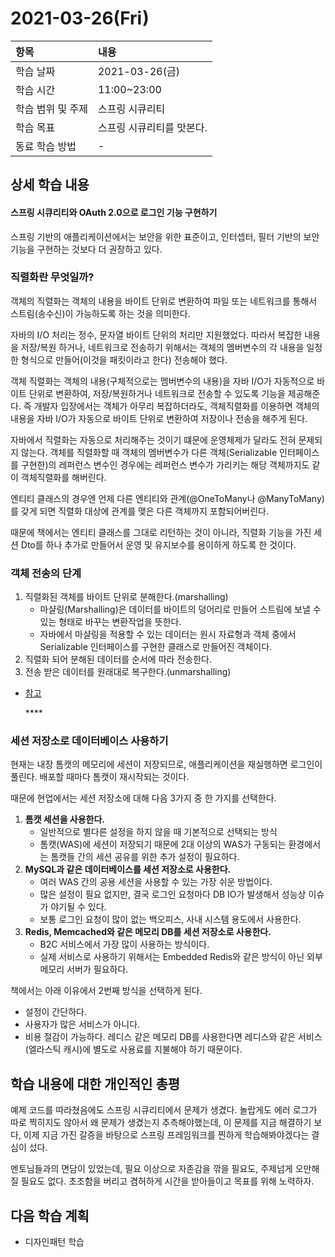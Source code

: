# 2021-03-26\(Fri\)

| 항목 | 내용 |
| :--- | :--- |
| 학습 날짜 | 2021-03-26\(금\) |
| 학습 시간 | 11:00~23:00 |
| 학습 범위 및 주제 | 스프링 시큐리티 |
| 학습 목표 | 스프링 시큐리티를 맛본다. |
| 동료 학습 방법 | - |

## 상세 학습 내용

#### 스프링 시큐리티와 OAuth 2.0으로 로그인 기능 구현하기

스프링 기반의 애플리케이션에서는 보안을 위한 표준이고, 인터셉터, 필터 기반의 보안 기능을 구현하는 것보다 더 권장하고 있다.

### 직렬화란 무엇일까?

객체의 직렬화는 객체의 내용을 바이트 단위로 변환하여 파일 또는 네트워크를 통해서 스트림\(송수신\)이 가능하도록 하는 것을 의미한다.

자바의 I/O 처리는 정수, 문자열 바이트 단위의 처리만 지원했었다. 따라서 복잡한 내용을 저장/복원 하거나, 네트워크로 전송하기 위해서는 객체의 멤버변수의 각 내용을 일정한 형식으로 만들어\(이것을 패킷이라고 한다\) 전송해야 했다.

객체 직렬화는 객체의 내용\(구체적으로는 멤버변수의 내용\)을 자바 I/O가 자동적으로 바이트 단위로 변환하여, 저장/복원하거나 네트워크로 전송할 수 있도록 기능을 제공해준다. 즉 개발자 입장에서는 객체가 아무리 복잡하더라도, 객체직렬화를 이용하면 객체의 내용을 자바 I/O가 자동으로 바이트 단위로 변환하여 저장이나 전송을 해주게 된다.

자바에서 직렬화는 자동으로 처리해주는 것이기 떄문에 운영체제가 달라도 전혀 문제되지 않는다. 객체를 직렬화할 때 객체의 멤버변수가 다른 객체\(Serializable 인터페이스를 구현한\)의 레퍼런스 변수인 경우에는 레퍼런스 변수가 가리키는 해당 객체까지도 같이 객체직렬화를 해버린다.

엔티티 클래스의 경우엔 언제 다른 엔티티와 관계\(@OneToMany나 @ManyToMany\)를 갖게 되면 직렬화 대상에 관계를 맺은 다른 객체까지 포함되어버린다.

때문에 책에서는 엔티티 클래스를 그대로 리턴하는 것이 아니라, 직렬화 기능을 가진 세션 Dto를 하나 추가로 만들어서 운영 및 유지보수를 용이하게 하도록 한 것이다.

### 객체 전송의 단계

1. 직렬화된 객체를 바이트 단위로 분해한다.\(marshalling\)
   * 마샬링\(Marshalling\)은 데이터를 바이트의 덩어리로 만들어 스트림에 보낼 수 있는 형태로 바꾸는 변환작업을 뜻한다.
   * 자바에서 마샬링을 적용할 수 있는 데이터는 원시 자료형과 객체 중에서 Serializable 인터페이스를 구현한 클래스로 만들어진 객체이다.
2. 직렬화 되어 분해된 데이터를 순서에 따라 전송한다.
3. 전송 받은 데이터를 원래대로 복구한다.\(unmarshalling\)

* [참고](https://weicomes.tistory.com/63)

  \*\*\*\*

### **세션 저장소로 데이터베이스 사용하기**

현재는 내장 톰캣의 메모리에 세션이 저장되므로, 애플리케이션을 재실행하면 로그인이 풀린다. 배포할 때마다 톰캣이 재시작되는 것이다.

때문에 현업에서는 세션 저장소에 대해 다음 3가지 중 한 가지를 선택한다.

1. **톰캣 세션을 사용한다.**
   * 일반적으로 별다른 설정을 하지 않을 때 기본적으로 선택되는 방식
   * 톰캣\(WAS\)에 세션이 저장되기 때문에 2대 이상의 WAS가 구동되는 환경에서는 톰캣들 간의 세션 공유를 위한 추가 설정이 필요하다.
2. **MySQL과 같은 데이터베이스를 세션 저장소로 사용한다.**
   * 여러 WAS 간의 공용 세션을 사용할 수 있는 가장 쉬운 방법이다.
   * 많은 설정이 필요 없지만, 결국 로그인 요청마다 DB IO가 발생해서 성능상 이슈가 야기될 수 있다.
   * 보통 로그인 요청이 많이 없는 백오피스, 사내 시스템 용도에서 사용한다.
3. **Redis, Memcached와 같은 메모리 DB를 세션 저장소로 사용한다.**
   * B2C 서비스에서 가장 많이 사용하는 방식이다.
   * 실제 서비스로 사용하기 위해서는 Embedded Redis와 같은 방식이 아닌 외부 메모리 서버가 필요하다.

책에서는 아래 이유에서 2번째 방식을 선택하게 된다.

* 설정이 간단하다.
* 사용자가 많은 서비스가 아니다.
* 비용 절감이 가능하다. 레디스 같은 메모리 DB를 사용한다면 레디스와 같은 서비스\(엘라스틱 캐시\)에 별도로 사용료를 지불해야 하기 때문이다.

## **학습 내용에 대한 개인적인 총평**

예제 코드를 따라쳤음에도 스프링 시큐리티에서 문제가 생겼다. 놀랍게도 에러 로그가 따로 찍히지도 않아서 왜 문제가 생겼는지 추측해야했는데, 이 문제를 지금 해결하기 보다, 이제 지금 가진 갈증을 바탕으로 스프링 프레임워크를 찐하게 학습해봐야겠다는 결심이 섰다.

멘토님들과의 면담이 있었는데, 필요 이상으로 자존감을 깎을 필요도, 주제넘게 오만해질 필요도 없다. 초조함을 버리고 겸허하게 시간을 받아들이고 목표를 위해 노력하자.

## **다음 학습 계획**

* 디자인패턴 학습

